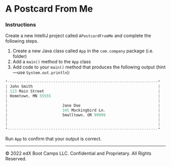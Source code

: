 # A Postcard From Me

### Instructions

Create a new IntelliJ project called `APostcardFromMe` and complete the following steps.

1. Create a new Java class called `App` in the `com.company` package (i.e. folder)
2. Add a `main()` method to the  `App` class
3. Add code to your `main()` method that produces the following output (hint&mdash;use `System.out.println`):

```java
*------------------------------------------------------------------*
| John Smith                                                       |
| 123 Main Street                                                  |
| Hometown, MN 55555                                               |
|                                                                  |
|                        Jane Doe                                  |
|                        345 Mockingbird Ln.                       |
|                        Smalltown, OR 99999                       |
|                                                                  |
|                                                                  |
*------------------------------------------------------------------*
```

Run `App` to confirm that your output is correct.

---

© 2022 edX Boot Camps LLC. Confidential and Proprietary. All Rights Reserved.
